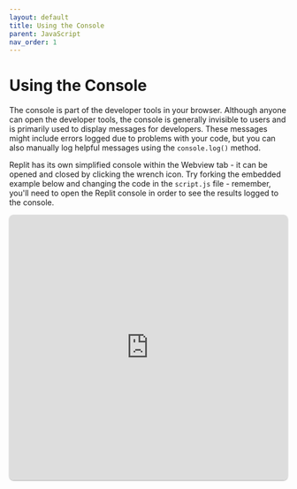 ```yaml
---
layout: default
title: Using the Console
parent: JavaScript
nav_order: 1
---
```

# Using the Console
The console is part of the developer tools in your browser. Although anyone can open the developer tools, the console is generally invisible to users and is primarily used to display messages for developers. These messages might include errors logged due to problems with your code, but you can also manually log helpful messages using the `console.log()` method.

Replit has its own simplified console within the Webview tab - it can be opened and closed by clicking the wrench icon. Try forking the embedded example below and changing the code in the `script.js` file - remember, you'll need to open the Replit console in order to see the results logged to the console.

<iframe src="https://replit.com/@sheffie/IMS322-Console?embed=true" width="100%" height="480" style="border: none; border-radius: 8px; box-shadow: 0 1px 3px rgba(0,0,0,0.12), 0 1px 2px rgba(0,0,0,0.24);"></iframe>